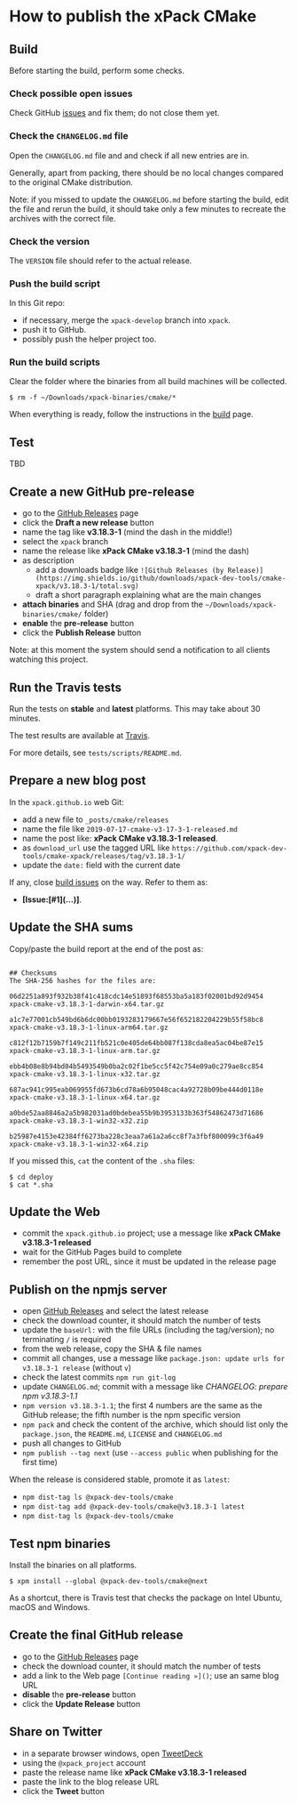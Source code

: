 # How to publish the xPack CMake

## Build

Before starting the build, perform some checks.

### Check possible open issues

Check GitHub [issues](https://github.com/xpack-dev-tools/cmake-xpack/issues)
and fix them; do not close them yet.

### Check the `CHANGELOG.md` file

Open the `CHANGELOG.md` file and and check if all
new entries are in.

Generally, apart from packing, there should be no local changes compared
to the original CMake distribution.

Note: if you missed to update the `CHANGELOG.md` before starting the build,
edit the file and rerun the build, it should take only a few minutes to
recreate the archives with the correct file.

### Check the version

The `VERSION` file should refer to the actual release.

### Push the build script

In this Git repo:

- if necessary, merge the `xpack-develop` branch into `xpack`.
- push it to GitHub.
- possibly push the helper project too.

### Run the build scripts

Clear the folder where the binaries from all build machines will be collected.

```
$ rm -f ~/Downloads/xpack-binaries/cmake/*
```

When everything is ready, follow the instructions in the
[build](https://github.com/xpack-dev-tools/cmake-xpack/blob/xpack/README-BUILD.md)
page.

## Test

TBD

## Create a new GitHub pre-release

- go to the [GitHub Releases](https://github.com/xpack-dev-tools/cmake-xpack/releases) page
- click the **Draft a new release** button
- name the tag like **v3.18.3-1** (mind the dash in the middle!)
- select the `xpack` branch
- name the release like **xPack CMake v3.18.3-1** (mind the dash)
- as description
  - add a downloads badge like `![Github Releases (by Release)](https://img.shields.io/github/downloads/xpack-dev-tools/cmake-xpack/v3.18.3-1/total.svg)`
  - draft a short paragraph explaining what are the main changes
- **attach binaries** and SHA (drag and drop from the
`~/Downloads/xpack-binaries/cmake/` folder)
- **enable** the **pre-release** button
- click the **Publish Release** button

Note: at this moment the system should send a notification to all clients watching this project.

## Run the Travis tests

Run the tests on **stable** and **latest** platforms. This may take about 30
minutes.

The test results are available at
[Travis](https://travis-ci.org/github/xpack-dev-tools/cmake-xpack/builds/).

For more details, see `tests/scripts/README.md`.

## Prepare a new blog post

In the `xpack.github.io` web Git:

- add a new file to `_posts/cmake/releases`
- name the file like `2019-07-17-cmake-v3-17-3-1-released.md`
- name the post like: **xPack CMake v3.18.3-1 released**.
- as `download_url` use the tagged URL like `https://github.com/xpack-dev-tools/cmake-xpack/releases/tag/v3.18.3-1/`
- update the `date:` field with the current date

If any, close
[build issues](https://github.com/xpack-dev-tools/cmake-xpack/issues)
on the way. Refer to them as:

- **[Issue:\[#1\]\(...\)]**.

## Update the SHA sums

Copy/paste the build report at the end of the post as:

```console

## Checksums
The SHA-256 hashes for the files are:

06d2251a893f932b38f41c418cdc14e51893f68553ba5a183f02001bd92d9454  
xpack-cmake-v3.18.3-1-darwin-x64.tar.gz

a1c7e77001cb549bd6b6dc00bb0193283179667e56f652182204229b55f58bc8  
xpack-cmake-v3.18.3-1-linux-arm64.tar.gz

c812f12b7159b7f149c211fb521c0e405de64bb087f138cda8ea5ac04be87e15  
xpack-cmake-v3.18.3-1-linux-arm.tar.gz

ebb4b08e8b94bd04b5493549b0ba2c02f1be5cc5f42c754e09a0c279ae8cc854  
xpack-cmake-v3.18.3-1-linux-x32.tar.gz

687ac941c995eab069955fd673b6cd78a6b95048cac4a92728b09be444d0118e  
xpack-cmake-v3.18.3-1-linux-x64.tar.gz

a0bde52aa8846a2a5b982031ad0bdebea55b9b3953133b363f54862473d71686  
xpack-cmake-v3.18.3-1-win32-x32.zip

b25987e4153e42384ff6273ba228c3eaa7a61a2a6cc8f7a3fbf800099c3f6a49  
xpack-cmake-v3.18.3-1-win32-x64.zip
```

If you missed this, `cat` the content of the `.sha` files:

```console
$ cd deploy
$ cat *.sha
```

## Update the Web

- commit the `xpack.github.io` project; use a message
  like **xPack CMake v3.18.3-1 released**
- wait for the GitHub Pages build to complete
- remember the post URL, since it must be updated in the release page

## Publish on the npmjs server

- open [GitHub Releases](https://github.com/xpack-dev-tools/cmake-xpack/releases)
  and select the latest release
- check the download counter, it should match the number of tests
- update the `baseUrl:` with the file URLs (including the tag/version);
no terminating `/` is required
- from the web release, copy the SHA & file names
- commit all changes, use a message like
  `package.json: update urls for v3.18.3-1 release` (without `v`)
- check the latest commits `npm run git-log`
- update `CHANGELOG.md`; commit with a message like
  _CHANGELOG: prepare npm v3.18.3-1.1_
- `npm version v3.18.3-1.1`; the first 4 numbers are the same as the
  GitHub release; the fifth number is the npm specific version
- `npm pack` and check the content of the archive, which should list
only the `package.json`, the `README.md`, `LICENSE` and `CHANGELOG.md`
- push all changes to GitHub
- `npm publish --tag next` (use `--access public` when publishing for the first time)

When the release is considered stable, promote it as `latest`:

- `npm dist-tag ls @xpack-dev-tools/cmake`
- `npm dist-tag add @xpack-dev-tools/cmake@v3.18.3-1 latest`
- `npm dist-tag ls @xpack-dev-tools/cmake`

## Test npm binaries

Install the binaries on all platforms.

```console
$ xpm install --global @xpack-dev-tools/cmake@next
```

As a shortcut, there is Travis test that checks the package on 
Intel Ubuntu, macOS and Windows.

## Create the final GitHub release

- go to the [GitHub Releases](https://github.com/xpack-dev-tools/cmake-xpack/releases) page
- check the download counter, it should match the number of tests
- add a link to the Web page `[Continue reading »]()`; use an same blog URL
- **disable** the **pre-release** button
- click the **Update Release** button

## Share on Twitter

- in a separate browser windows, open [TweetDeck](https://tweetdeck.twitter.com/)
- using the `@xpack_project` account
- paste the release name like **xPack CMake v3.18.3-1 released**
- paste the link to the blog release URL
- click the **Tweet** button
